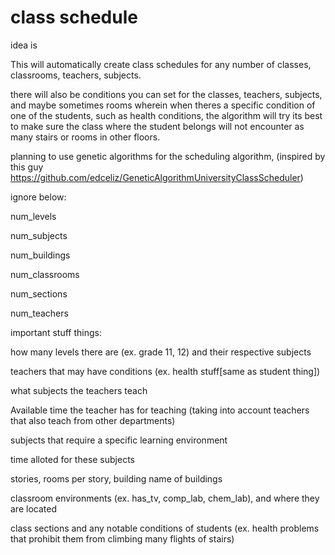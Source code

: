 # class schedule 

idea is

This will automatically create class schedules for any number of classes, classrooms, teachers, subjects.

there will also be conditions you can set for the classes, teachers, subjects, and maybe sometimes rooms
wherein when theres a specific condition of one of the students, such as health conditions, the algorithm will try its best
to make sure the class where the student belongs will not encounter as many stairs or rooms in other floors.

planning to use genetic algorithms for the scheduling algorithm, (inspired by this guy https://github.com/edceliz/GeneticAlgorithmUniversityClassScheduler)


ignore below:



num_levels

num_subjects 

num_buildings 

num_classrooms 

num_sections 



num_teachers 



important stuff things:

how many levels there are (ex. grade 11, 12) and their respective subjects

teachers that may have conditions (ex. health stuff[same as student thing])

what subjects the teachers teach

Available time the teacher has for teaching (taking into account teachers that also teach from other departments)

subjects that require a specific learning environment

time alloted for these subjects

stories, rooms per story, building name of buildings

classroom environments (ex. has_tv, comp_lab, chem_lab), and where they are located

class sections and any notable conditions of students (ex. health problems that prohibit them from climbing many flights of stairs)












 
